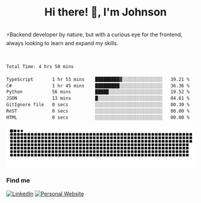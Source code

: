 <div id="user-content-toc">
  <ul align="center">
    <summary><h1 style="display: inline-block">Hi there! 👋, I'm Johnson</h1></summary>
  </ul>
</div>

⚡Backend developer by nature, but with a curious eye for the frontend, always looking to learn and expand my skills.

<br>


<!--START_SECTION:waka-->

```txt
Total Time: 4 hrs 50 mins

TypeScript       1 hr 53 mins    █████████▓░░░░░░░░░░░░░░░   39.21 %
C#               1 hr 45 mins    █████████░░░░░░░░░░░░░░░░   36.36 %
Python           56 mins         █████░░░░░░░░░░░░░░░░░░░░   19.52 %
JSON             13 mins         █░░░░░░░░░░░░░░░░░░░░░░░░   04.61 %
GitIgnore file   0 secs          ░░░░░░░░░░░░░░░░░░░░░░░░░   00.30 %
ReST             0 secs          ░░░░░░░░░░░░░░░░░░░░░░░░░   00.00 %
HTML             0 secs          ░░░░░░░░░░░░░░░░░░░░░░░░░   00.00 %
```

<!--END_SECTION:waka-->

<picture>
  <source  srcset="https://github.com/joshwambere/joshwambere/blob/output/github-contribution-grid-snake-dark.svg?palette=github-dark">
  <source  srcset="https://github.com/joshwambere/joshwambere/blob/output/github-contribution-grid-snake.svg">
  <img alt="github contribution grid snake animation" src="https://github.com/joshwambere/joshwambere/blob/output/github-contribution-grid-snake.svg">
</picture>

### Find me
<a href="https://www.linkedin.com/in/dusabe-johnson" target="_blank"><img src="https://img.shields.io/badge/LinkedIn-%230077B5.svg?&style=flat&logo=linkedin&logoColor=white" alt="LinkedIn"></a>
‎‎ [![Personal Website](https://img.shields.io/badge/visit-Johnsonis.me-blue)](https://johnsonis.me/)
